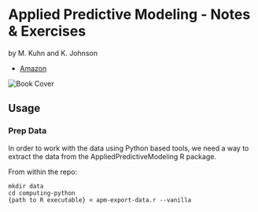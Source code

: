 # Applied Predictive Modeling - Notes & Exercises

by M. Kuhn and K. Johnson

* [Amazon](https://www.amazon.com/gp/product/1461468485)

![Book Cover](https://images-na.ssl-images-amazon.com/images/I/41S7RyAnsLL._SX313_BO1,204,203,200_.jpg "Applied Predictive Modeling")


## Usage

### Prep Data

In order to work with the data using Python based tools, we need a way to extract the data from the AppliedPredictiveModeling R package.

From within the repo:

```
mkdir data
cd computing-python
{path to R executable} < apm-export-data.r --vanilla
```
